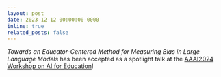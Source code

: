 ```yaml
---
layout: post
date: 2023-12-12 00:00:00-0000
inline: true
related_posts: false
---
```


<i>Towards an Educator-Centered Method for Measuring Bias in Large Language Models</i> has been accepted as a spotlight talk at the [AAAI2024 Workshop on AI for Education](https://ai4ed.cc/workshops/aaai2024)!
